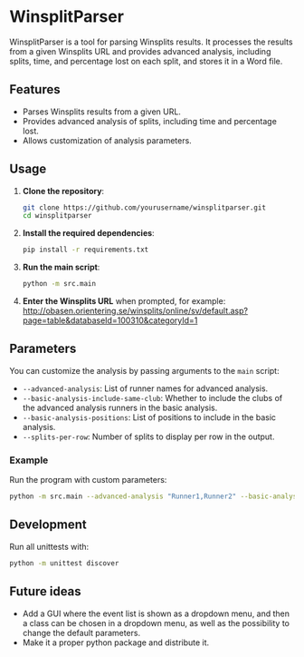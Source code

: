 # WinsplitParser

WinsplitParser is a tool for parsing Winsplits results. It processes the results from a given Winsplits URL and provides advanced analysis, including splits, time, and percentage lost on each split, and stores it in a Word file.

## Features

- Parses Winsplits results from a given URL.
- Provides advanced analysis of splits, including time and percentage lost.
- Allows customization of analysis parameters.

## Usage

1. **Clone the repository**:
    ```sh
    git clone https://github.com/yourusername/winsplitparser.git
    cd winsplitparser
    ```

2. **Install the required dependencies**:
    ```sh
    pip install -r requirements.txt
    ```

3. **Run the main script**:
    ```sh
    python -m src.main
    ```

4. **Enter the Winsplits URL** when prompted, for example:
http://obasen.orientering.se/winsplits/online/sv/default.asp?page=table&databaseId=100310&categoryId=1

## Parameters

You can customize the analysis by passing arguments to the `main` script:

- `--advanced-analysis`: List of runner names for advanced analysis.
- `--basic-analysis-include-same-club`: Whether to include the clubs of the advanced analysis runners in the basic analysis.
- `--basic-analysis-positions`: List of positions to include in the basic analysis.
- `--splits-per-row`: Number of splits to display per row in the output.

### Example

Run the program with custom parameters:
```sh
python -m src.main --advanced-analysis "Runner1,Runner2" --basic-analysis-include-same-club True --basic-analysis-positions "1,2,3" --splits-per-row 5
```

## Development

Run all unittests with:
```sh
python -m unittest discover
```

## Future ideas

- Add a GUI where the event list is shown as a dropdown menu, and then a class can be chosen in a dropdown menu, as well as the possibility to change the default parameters.
- Make it a proper python package and distribute it.
